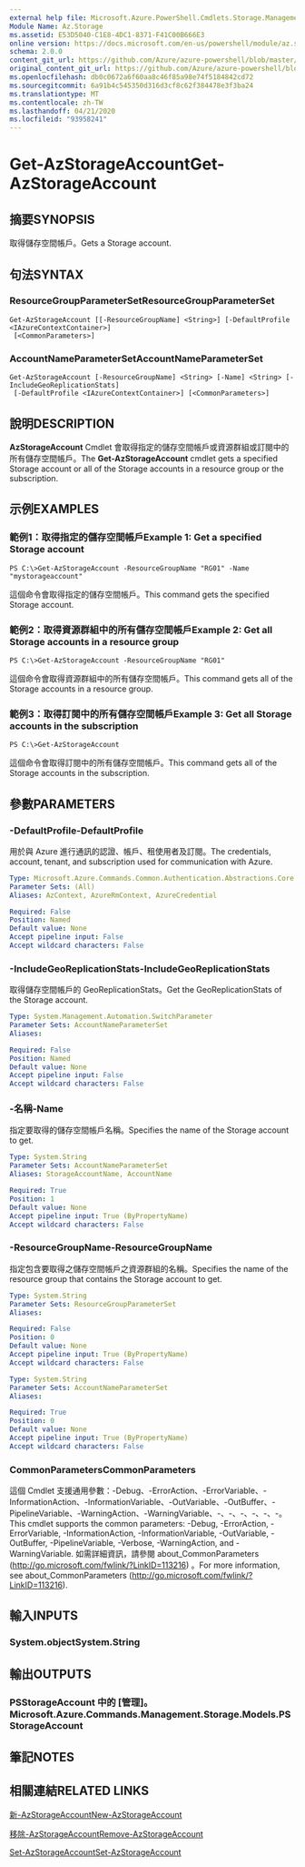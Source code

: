 ```yaml
---
external help file: Microsoft.Azure.PowerShell.Cmdlets.Storage.Management.dll-Help.xml
Module Name: Az.Storage
ms.assetid: E53D5040-C1E8-4DC1-8371-F41C00B666E3
online version: https://docs.microsoft.com/en-us/powershell/module/az.storage/get-azstorageaccount
schema: 2.0.0
content_git_url: https://github.com/Azure/azure-powershell/blob/master/src/Storage/Storage.Management/help/Get-AzStorageAccount.md
original_content_git_url: https://github.com/Azure/azure-powershell/blob/master/src/Storage/Storage.Management/help/Get-AzStorageAccount.md
ms.openlocfilehash: db0c0672a6f60aa8c46f85a98e74f5184842cd72
ms.sourcegitcommit: 6a91b4c545350d316d3cf8c62f384478e3f3ba24
ms.translationtype: MT
ms.contentlocale: zh-TW
ms.lasthandoff: 04/21/2020
ms.locfileid: "93958241"
---
```

# <span data-ttu-id="edb68-101">Get-AzStorageAccount</span><span class="sxs-lookup"><span data-stu-id="edb68-101">Get-AzStorageAccount</span></span>

## <span data-ttu-id="edb68-102">摘要</span><span class="sxs-lookup"><span data-stu-id="edb68-102">SYNOPSIS</span></span>
<span data-ttu-id="edb68-103">取得儲存空間帳戶。</span><span class="sxs-lookup"><span data-stu-id="edb68-103">Gets a Storage account.</span></span>

## <span data-ttu-id="edb68-104">句法</span><span class="sxs-lookup"><span data-stu-id="edb68-104">SYNTAX</span></span>

### <span data-ttu-id="edb68-105">ResourceGroupParameterSet</span><span class="sxs-lookup"><span data-stu-id="edb68-105">ResourceGroupParameterSet</span></span>
```
Get-AzStorageAccount [[-ResourceGroupName] <String>] [-DefaultProfile <IAzureContextContainer>]
 [<CommonParameters>]
```

### <span data-ttu-id="edb68-106">AccountNameParameterSet</span><span class="sxs-lookup"><span data-stu-id="edb68-106">AccountNameParameterSet</span></span>
```
Get-AzStorageAccount [-ResourceGroupName] <String> [-Name] <String> [-IncludeGeoReplicationStats]
 [-DefaultProfile <IAzureContextContainer>] [<CommonParameters>]
```

## <span data-ttu-id="edb68-107">說明</span><span class="sxs-lookup"><span data-stu-id="edb68-107">DESCRIPTION</span></span>
<span data-ttu-id="edb68-108">**AzStorageAccount** Cmdlet 會取得指定的儲存空間帳戶或資源群組或訂閱中的所有儲存空間帳戶。</span><span class="sxs-lookup"><span data-stu-id="edb68-108">The **Get-AzStorageAccount** cmdlet gets a specified Storage account or all of the Storage accounts in a resource group or the subscription.</span></span>

## <span data-ttu-id="edb68-109">示例</span><span class="sxs-lookup"><span data-stu-id="edb68-109">EXAMPLES</span></span>

### <span data-ttu-id="edb68-110">範例1：取得指定的儲存空間帳戶</span><span class="sxs-lookup"><span data-stu-id="edb68-110">Example 1: Get a specified Storage account</span></span>
```
PS C:\>Get-AzStorageAccount -ResourceGroupName "RG01" -Name "mystorageaccount"
```

<span data-ttu-id="edb68-111">這個命令會取得指定的儲存空間帳戶。</span><span class="sxs-lookup"><span data-stu-id="edb68-111">This command gets the specified Storage account.</span></span>

### <span data-ttu-id="edb68-112">範例2：取得資源群組中的所有儲存空間帳戶</span><span class="sxs-lookup"><span data-stu-id="edb68-112">Example 2: Get all Storage accounts in a resource group</span></span>
```
PS C:\>Get-AzStorageAccount -ResourceGroupName "RG01"
```

<span data-ttu-id="edb68-113">這個命令會取得資源群組中的所有儲存空間帳戶。</span><span class="sxs-lookup"><span data-stu-id="edb68-113">This command gets all of the Storage accounts in a resource group.</span></span>

### <span data-ttu-id="edb68-114">範例3：取得訂閱中的所有儲存空間帳戶</span><span class="sxs-lookup"><span data-stu-id="edb68-114">Example 3:  Get all Storage accounts in the subscription</span></span>
```
PS C:\>Get-AzStorageAccount
```

<span data-ttu-id="edb68-115">這個命令會取得訂閱中的所有儲存空間帳戶。</span><span class="sxs-lookup"><span data-stu-id="edb68-115">This command gets all of the Storage accounts in the subscription.</span></span>

## <span data-ttu-id="edb68-116">參數</span><span class="sxs-lookup"><span data-stu-id="edb68-116">PARAMETERS</span></span>

### <span data-ttu-id="edb68-117">-DefaultProfile</span><span class="sxs-lookup"><span data-stu-id="edb68-117">-DefaultProfile</span></span>
<span data-ttu-id="edb68-118">用於與 Azure 進行通訊的認證、帳戶、租使用者及訂閱。</span><span class="sxs-lookup"><span data-stu-id="edb68-118">The credentials, account, tenant, and subscription used for communication with Azure.</span></span>

```yaml
Type: Microsoft.Azure.Commands.Common.Authentication.Abstractions.Core.IAzureContextContainer
Parameter Sets: (All)
Aliases: AzContext, AzureRmContext, AzureCredential

Required: False
Position: Named
Default value: None
Accept pipeline input: False
Accept wildcard characters: False
```

### <span data-ttu-id="edb68-119">-IncludeGeoReplicationStats</span><span class="sxs-lookup"><span data-stu-id="edb68-119">-IncludeGeoReplicationStats</span></span>
<span data-ttu-id="edb68-120">取得儲存空間帳戶的 GeoReplicationStats。</span><span class="sxs-lookup"><span data-stu-id="edb68-120">Get the GeoReplicationStats of the Storage account.</span></span>

```yaml
Type: System.Management.Automation.SwitchParameter
Parameter Sets: AccountNameParameterSet
Aliases:

Required: False
Position: Named
Default value: None
Accept pipeline input: False
Accept wildcard characters: False
```

### <span data-ttu-id="edb68-121">-名稱</span><span class="sxs-lookup"><span data-stu-id="edb68-121">-Name</span></span>
<span data-ttu-id="edb68-122">指定要取得的儲存空間帳戶名稱。</span><span class="sxs-lookup"><span data-stu-id="edb68-122">Specifies the name of the Storage account to get.</span></span>

```yaml
Type: System.String
Parameter Sets: AccountNameParameterSet
Aliases: StorageAccountName, AccountName

Required: True
Position: 1
Default value: None
Accept pipeline input: True (ByPropertyName)
Accept wildcard characters: False
```

### <span data-ttu-id="edb68-123">-ResourceGroupName</span><span class="sxs-lookup"><span data-stu-id="edb68-123">-ResourceGroupName</span></span>
<span data-ttu-id="edb68-124">指定包含要取得之儲存空間帳戶之資源群組的名稱。</span><span class="sxs-lookup"><span data-stu-id="edb68-124">Specifies the name of the resource group that contains the Storage account to get.</span></span>

```yaml
Type: System.String
Parameter Sets: ResourceGroupParameterSet
Aliases:

Required: False
Position: 0
Default value: None
Accept pipeline input: True (ByPropertyName)
Accept wildcard characters: False
```

```yaml
Type: System.String
Parameter Sets: AccountNameParameterSet
Aliases:

Required: True
Position: 0
Default value: None
Accept pipeline input: True (ByPropertyName)
Accept wildcard characters: False
```

### <span data-ttu-id="edb68-125">CommonParameters</span><span class="sxs-lookup"><span data-stu-id="edb68-125">CommonParameters</span></span>
<span data-ttu-id="edb68-126">這個 Cmdlet 支援通用參數：-Debug、-ErrorAction、-ErrorVariable、-InformationAction、-InformationVariable、-OutVariable、-OutBuffer、-PipelineVariable、-WarningAction、-WarningVariable、-、-、-、-、-、-。</span><span class="sxs-lookup"><span data-stu-id="edb68-126">This cmdlet supports the common parameters: -Debug, -ErrorAction, -ErrorVariable, -InformationAction, -InformationVariable, -OutVariable, -OutBuffer, -PipelineVariable, -Verbose, -WarningAction, and -WarningVariable.</span></span> <span data-ttu-id="edb68-127">如需詳細資訊，請參閱 about_CommonParameters (http://go.microsoft.com/fwlink/?LinkID=113216) 。</span><span class="sxs-lookup"><span data-stu-id="edb68-127">For more information, see about_CommonParameters (http://go.microsoft.com/fwlink/?LinkID=113216).</span></span>

## <span data-ttu-id="edb68-128">輸入</span><span class="sxs-lookup"><span data-stu-id="edb68-128">INPUTS</span></span>

### <span data-ttu-id="edb68-129">System.object</span><span class="sxs-lookup"><span data-stu-id="edb68-129">System.String</span></span>

## <span data-ttu-id="edb68-130">輸出</span><span class="sxs-lookup"><span data-stu-id="edb68-130">OUTPUTS</span></span>

### <span data-ttu-id="edb68-131">PSStorageAccount 中的 [管理]。</span><span class="sxs-lookup"><span data-stu-id="edb68-131">Microsoft.Azure.Commands.Management.Storage.Models.PSStorageAccount</span></span>

## <span data-ttu-id="edb68-132">筆記</span><span class="sxs-lookup"><span data-stu-id="edb68-132">NOTES</span></span>

## <span data-ttu-id="edb68-133">相關連結</span><span class="sxs-lookup"><span data-stu-id="edb68-133">RELATED LINKS</span></span>

[<span data-ttu-id="edb68-134">新-AzStorageAccount</span><span class="sxs-lookup"><span data-stu-id="edb68-134">New-AzStorageAccount</span></span>](./New-AzStorageAccount.md)

[<span data-ttu-id="edb68-135">移除-AzStorageAccount</span><span class="sxs-lookup"><span data-stu-id="edb68-135">Remove-AzStorageAccount</span></span>](./Remove-AzStorageAccount.md)

[<span data-ttu-id="edb68-136">Set-AzStorageAccount</span><span class="sxs-lookup"><span data-stu-id="edb68-136">Set-AzStorageAccount</span></span>](./Set-AzStorageAccount.md)


